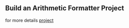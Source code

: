 ## Build an Arithmetic Formatter Project

for more details [project](https://www.freecodecamp.org/learn/scientific-computing-with-python/build-an-arithmetic-formatter-project/build-an-arithmetic-formatter-project)
